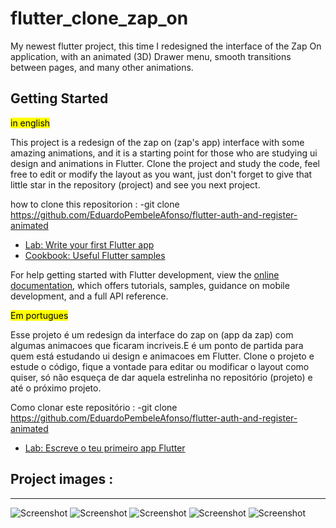 # flutter_clone_zap_on

My newest flutter project, this time I redesigned the interface of the Zap On application, with an animated (3D) Drawer menu, smooth transitions between pages, and many other animations.

## Getting Started
<mark>in english</mark>

This project is a redesign of the zap on (zap's app) interface with some amazing animations, and it is a starting point for those who are studying ui design and animations in Flutter.
Clone the project and study the code, feel free to edit or modify the layout as you want, just don't forget to give that little star in the repository (project) and see you next project.

how to clone this repositorion :
  -git clone https://github.com/EduardoPembeleAfonso/flutter-auth-and-register-animated

- [Lab: Write your first Flutter app](https://docs.flutter.dev/get-started/codelab)
- [Cookbook: Useful Flutter samples](https://docs.flutter.dev/cookbook)

For help getting started with Flutter development, view the
[online documentation](https://docs.flutter.dev/), which offers tutorials,
samples, guidance on mobile development, and a full API reference.


<mark>Em portugues</mark>

Esse projeto é um redesign da interface do zap on (app da zap) com algumas animacoes que ficaram incriveis.E é um ponto de partida para quem está estudando ui design e animacoes em Flutter.
Clone o projeto e estude o código, fique a vontade para editar ou modificar o layout como quiser, só não esqueça de dar aquela estrelinha no repositório (projeto) e até o próximo projeto.

Como clonar este repositório :
  -git clone https://github.com/EduardoPembeleAfonso/flutter-auth-and-register-animated

- [Lab: Escreve o teu primeiro app Flutter](https://docs.flutter.dev/get-started/codelab)

## Project images :
***
![Screenshot](image_project6.png)
![Screenshot](image_project5.png)
![Screenshot](image_project1.png)
![Screenshot](image_project3.png)
![Screenshot](image_project2.png)


